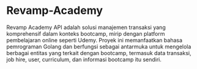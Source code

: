 # Revamp-Academy

Revamp Academy API adalah solusi manajemen transaksi yang komprehensif dalam konteks bootcamp, mirip dengan platform pembelajaran online seperti Udemy. Proyek ini memanfaatkan bahasa pemrograman Golang dan berfungsi sebagai antarmuka untuk mengelola berbagai entitas yang terkait dengan bootcamp, termasuk data transaksi, job hire, user, curriculum, dan informasi bootcamp itu sendiri.
